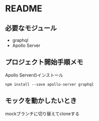 # README

## 必要なモジュール
- graphql
- Apollo Server

## プロジェクト開始手順メモ
Apollo Serverのインストール

```
npm install --save apollo-server graphql
```

## モックを動かしたいとき
mockブランチに切り替えてcloneする